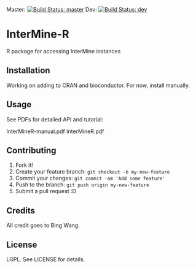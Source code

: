 Master: [![Build Status: master][travis-badge-master]][ci] Dev: [![Build Status: dev][travis-badge-dev]][ci]


# InterMine-R

R package for accessing InterMine instances

## Installation

Working on adding to CRAN and bioconductor. For now, install manually.

## Usage

See PDFs for detailed API and tutorial:

 InterMineR-manual.pdf
 InterMineR.pdf

## Contributing

1. Fork it!
2. Create your feature branch: `git checkout -b my-new-feature`
3. Commit your changes: `git commit -am 'Add some feature'`
4. Push to the branch: `git push origin my-new-feature`
5. Submit a pull request :D

## Credits

All credit goes to Bing Wang.

## License

LGPL. See LICENSE for details.

[travis-badge-master]: https://travis-ci.org/intermine/intermineR.svg?branch=master
[ci]: https://travis-ci.org/intermine/intermineR
[travis-badge-dev]: https://travis-ci.org/intermine/intermineR.svg?branch=dev
